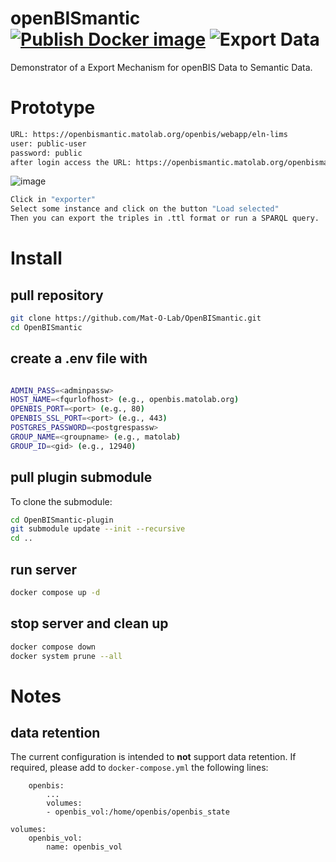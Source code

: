 
# openBISmantic [![Publish Docker image](https://github.com/Mat-O-Lab/OpenBISmantic/actions/workflows/PublishContainer.yml/badge.svg)](https://github.com/Mat-O-Lab/OpenBISmantic/actions/workflows/PublishContainer.yml) ![Export Data](https://github.com/Mat-O-Lab/OpenBISmantic/actions/workflows/ExportData.yml/badge.svg)
Demonstrator of a Export Mechanism for openBIS Data to Semantic Data.

# Prototype
```bash
URL: https://openbismantic.matolab.org/openbis/webapp/eln-lims
user: public-user
password: public
after login access the URL: https://openbismantic.matolab.org/openbismantic
```
![image](https://github.com/Mat-O-Lab/OpenBISmantic/assets/9248325/a88e19f3-00c5-4817-83c4-ed3f5cb9ce3b)
```bash
Click in "exporter"
Select some instance and click on the button "Load selected"
Then you can export the triples in .ttl format or run a SPARQL query.
```

# Install

## pull repository
```bash
git clone https://github.com/Mat-O-Lab/OpenBISmantic.git
cd OpenBISmantic
```
## create a .env file with
```bash

ADMIN_PASS=<adminpassw>
HOST_NAME=<fqurlofhost> (e.g., openbis.matolab.org)
OPENBIS_PORT=<port> (e.g., 80)
OPENBIS_SSL_PORT=<port> (e.g., 443)
POSTGRES_PASSWORD=<postgrespassw>
GROUP_NAME=<groupname> (e.g., matolab)
GROUP_ID=<gid> (e.g., 12940)
```
## pull plugin submodule
To clone the submodule:
```bash
cd OpenBISmantic-plugin
git submodule update --init --recursive
cd ..
```

## run server
```bash
docker compose up -d
```

## stop server and clean up
```bash
docker compose down
docker system prune --all
```

# Notes

## data retention
The current configuration is intended to **not** support data retention. If required, please add to `docker-compose.yml` the following lines:
```
    openbis:
        ...
        volumes:
        - openbis_vol:/home/openbis/openbis_state
    
volumes:
    openbis_vol:
        name: openbis_vol

```
